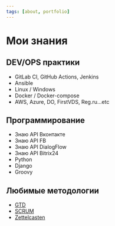 ```yaml
---
tags: [about, portfolio]
---
```

# Мои знания

## DEV/OPS практики

- GitLab CI, GitHub Actions, Jenkins
- Ansible
- Linux / Windows 
- Docker / Docker-compose
- AWS, Azure, DO, FirstVDS, Reg.ru...etc


## Программирование

- Знаю API Вконтакте
- Знаю API FB
- Знаю API DialogFlow
- Знаю API Bitrix24
- Python
- Django
- Groovy

## Любимые методологии

- [GTD](https://ru.wikipedia.org/wiki/Getting_Things_Done)
- [SCRUM](https://ru.wikipedia.org/wiki/SCRUM)
- [Zettelcasten](https://habr.com/ru/post/508672/)